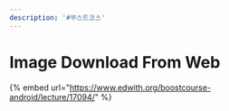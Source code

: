 ```yaml
---
description: '#부스트코스'
---
```


# Image Download From Web

{% embed url="https://www.edwith.org/boostcourse-android/lecture/17094/" %}



